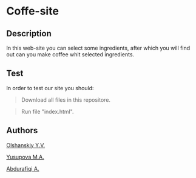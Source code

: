 # Coffe-site

## Description
In this web-site you can select some ingredients, after which you will find out can you make coffee whit selected ingredients.

## Test
In order to test our site you should:
> <p>Download all files in this repositore.</p>

> <p>Run file "index.html".</p>

## Authors
<p> <a href="https://github.com/LILPuck169"> Olshanskiy Y.V. </a> </p>
<p> <a href="https://github.com/LILPuck169"> Yusupova M.A. </a> </p>
<p> <a href="https://github.com/LILPuck169"> Abdurafiqi A. </a> </p>
